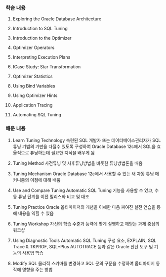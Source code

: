 ### 학습 내용
1. Exploring the Oracle Database Architecture

2. Introduction to SQL Tuning

3. Introduction to the Optimizer

4. Optimizer Operators

5. Interpreting Execution Plans

6. ICase Study: Star Transformation

7. Optimizer Statistics

8. Using Bind Variables

9. Using Optimizer Hints

10. Application Tracing

11. Automating SQL Tuning

### 배운 내용 
1. Learn Tuning Technology
숙련된 SQL 개발자 또는 데이터베이스관리자가 SQL 튜닝 기법의 기반을 다질수 있도록 구성하여 Oracle Database 12c에서 SQL을 효율적으로 튜닝하는데 필요한 지식을 배우게 됨

2. Tuning Method
사전튜닝 및 사후튜닝방법을 비롯한 튜닝방법론을 배움

3. Tuning Mechanism
Oracle Database 12c에서 사용할 수 있는 새 자동 튜닝 메커니즘의 이점에 대해 배움

4. Use and Compare Tuning
Automatic SQL Tuning 기능을 사용할 수 있고, 수동 튜닝 단계를 이전 릴리스와 비교 및 대조

5. Tuning Practice
Oracle 옵티마이저의 개념을 이해한 다음 짜여진 실전 연습을 통해 내용을 익힐 수 있음

6. Tuning Workshop
자신의 학습 수준과 능력에 맞게 실행하고 깨닫는 과제 중심의 워크샵

7. Using Diagnostic Tools
Automatic SQL Tuning 구성 요소, EXPLAIN, SQL Trace & TKPROF, SQL*Plus AUTOTRACE 등과 같은 Oracle 진단 도구 및 기능의 사용법 학습

8. Modify SQL
물리적 스키마를 변경하고 SQL 문의 구문을 수정하여 옵티마이저 동작에 영향을 주는 방법
